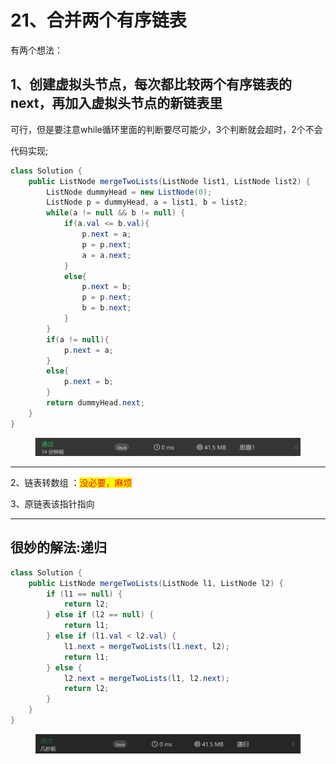 # 21、合并两个有序链表

有两个想法：

## 1、创建虚拟头节点，每次都比较两个有序链表的next，再加入虚拟头节点的新链表里

可行，但是要注意while循环里面的判断要尽可能少，3个判断就会超时，2个不会

代码实现;

```java
class Solution {
    public ListNode mergeTwoLists(ListNode list1, ListNode list2) {
        ListNode dummyHead = new ListNode(0);
        ListNode p = dummyHead, a = list1, b = list2;
        while(a != null && b != null) {
            if(a.val <= b.val){
                p.next = a;
                p = p.next;
                a = a.next;
            }
            else{
                p.next = b;
                p = p.next;
                b = b.next;
            }
        }
        if(a != null){
            p.next = a;
        }
        else{
            p.next = b;
        }
        return dummyHead.next;
    }
}
```

<figure><img src="../../.gitbook/assets/image (6).png" alt=""><figcaption></figcaption></figure>

***

2、链表转数组 ：<mark style="color:red;">没必要，麻烦</mark>

3、原链表该指针指向

***

## 很妙的解法:递归

```java
class Solution {
    public ListNode mergeTwoLists(ListNode l1, ListNode l2) {
        if (l1 == null) {
            return l2;
        } else if (l2 == null) {
            return l1;
        } else if (l1.val < l2.val) {
            l1.next = mergeTwoLists(l1.next, l2);
            return l1;
        } else {
            l2.next = mergeTwoLists(l1, l2.next);
            return l2;
        }
    }
}
```

<figure><img src="../../.gitbook/assets/image (5).png" alt=""><figcaption></figcaption></figure>
